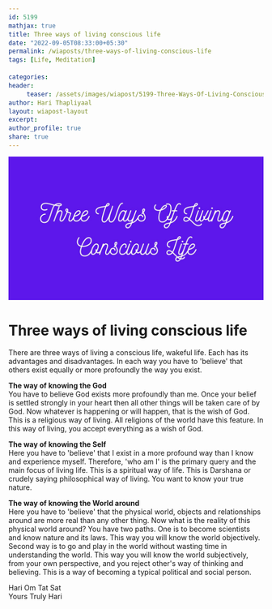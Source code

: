 ```yaml
--- 
id: 5199
mathjax: true  
title: Three ways of living conscious life
date: "2022-09-05T08:33:00+05:30"
permalink: /wiaposts/three-ways-of-living-conscious-life
tags: [Life, Meditation]    

categories: 
header:
     teaser: /assets/images/wiapost/5199-Three-Ways-Of-Living-Conscious-Life.jpg
author: Hari Thapliyaal 
layout: wiapost-layout 
excerpt:  
author_profile: true 
share: true 
---
```


![Three ways of living conscious life](/assets/images/wiapost/5199-Three-Ways-Of-Living-Conscious-Life.jpg)        
    
# Three ways of living conscious life    
   
There are three ways of living a conscious life, wakeful life. Each has its advantages and disadvantages. In each way you have to 'believe' that others exist equally or more profoundly the way you exist.     
    
**The way of knowing the God**    
You have to believe God exists more profoundly than me. Once your belief is settled strongly in your heart then all other things will be taken care of by God. Now whatever is happening or will happen, that is the wish of God. This is a religious way of living. All religions of the world have this feature. In this way of living, you accept everything as a wish of God.    
    
**The way of knowing the Self**     
Here you have to 'believe' that I exist in a more profound way than I know and experience myself. Therefore, 'who am I' is the primary query and the main focus of living life. This is a spiritual way of life. This is Darshana or crudely saying philosophical way of living. You want to know your true nature.     
    
**The way of knowing the World around**    
Here you have to 'believe' that the physical world, objects and relationships around are more real than any other thing. Now what is the reality of this physical world around? You have two paths. One is to become scientists and know nature and its laws. This way you will know the world objectively. Second way is to go and play in the world without wasting time in understanding the world. This way you will know the world subjectively, from your own perspective, and you reject other's way of thinking and believing. This is a way of becoming a typical political and social person.     
    
Hari Om Tat Sat     
Yours Truly Hari    
